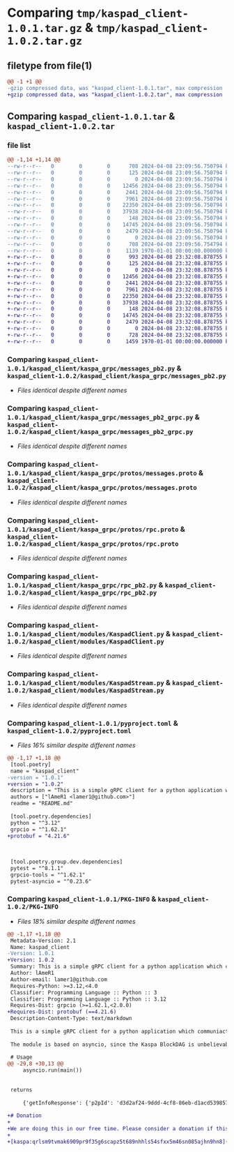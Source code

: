 # Comparing `tmp/kaspad_client-1.0.1.tar.gz` & `tmp/kaspad_client-1.0.2.tar.gz`

## filetype from file(1)

```diff
@@ -1 +1 @@
-gzip compressed data, was "kaspad_client-1.0.1.tar", max compression
+gzip compressed data, was "kaspad_client-1.0.2.tar", max compression
```

## Comparing `kaspad_client-1.0.1.tar` & `kaspad_client-1.0.2.tar`

### file list

```diff
@@ -1,14 +1,14 @@
--rw-r--r--   0        0        0      708 2024-04-08 23:09:56.750794 kaspad_client-1.0.1/README.md
--rw-r--r--   0        0        0      125 2024-04-08 23:09:56.750794 kaspad_client-1.0.1/kaspad_client/__init__.py
--rw-r--r--   0        0        0        0 2024-04-08 23:09:56.750794 kaspad_client-1.0.1/kaspad_client/kaspa_grpc/__init__.py
--rw-r--r--   0        0        0    12456 2024-04-08 23:09:56.750794 kaspad_client-1.0.1/kaspad_client/kaspa_grpc/messages_pb2.py
--rw-r--r--   0        0        0     2441 2024-04-08 23:09:56.750794 kaspad_client-1.0.1/kaspad_client/kaspa_grpc/messages_pb2_grpc.py
--rw-r--r--   0        0        0     7961 2024-04-08 23:09:56.750794 kaspad_client-1.0.1/kaspad_client/kaspa_grpc/protos/messages.proto
--rw-r--r--   0        0        0    22350 2024-04-08 23:09:56.750794 kaspad_client-1.0.1/kaspad_client/kaspa_grpc/protos/rpc.proto
--rw-r--r--   0        0        0    37938 2024-04-08 23:09:56.750794 kaspad_client-1.0.1/kaspad_client/kaspa_grpc/rpc_pb2.py
--rw-r--r--   0        0        0      148 2024-04-08 23:09:56.750794 kaspad_client-1.0.1/kaspad_client/kaspa_grpc/rpc_pb2_grpc.py
--rw-r--r--   0        0        0    14745 2024-04-08 23:09:56.750794 kaspad_client-1.0.1/kaspad_client/modules/KaspadClient.py
--rw-r--r--   0        0        0     2479 2024-04-08 23:09:56.750794 kaspad_client-1.0.1/kaspad_client/modules/KaspadStream.py
--rw-r--r--   0        0        0        0 2024-04-08 23:09:56.750794 kaspad_client-1.0.1/kaspad_client/modules/__init__.py
--rw-r--r--   0        0        0      708 2024-04-08 23:09:56.754794 kaspad_client-1.0.1/pyproject.toml
--rw-r--r--   0        0        0     1139 1970-01-01 00:00:00.000000 kaspad_client-1.0.1/PKG-INFO
+-rw-r--r--   0        0        0      993 2024-04-08 23:32:08.878755 kaspad_client-1.0.2/README.md
+-rw-r--r--   0        0        0      125 2024-04-08 23:32:08.878755 kaspad_client-1.0.2/kaspad_client/__init__.py
+-rw-r--r--   0        0        0        0 2024-04-08 23:32:08.878755 kaspad_client-1.0.2/kaspad_client/kaspa_grpc/__init__.py
+-rw-r--r--   0        0        0    12456 2024-04-08 23:32:08.878755 kaspad_client-1.0.2/kaspad_client/kaspa_grpc/messages_pb2.py
+-rw-r--r--   0        0        0     2441 2024-04-08 23:32:08.878755 kaspad_client-1.0.2/kaspad_client/kaspa_grpc/messages_pb2_grpc.py
+-rw-r--r--   0        0        0     7961 2024-04-08 23:32:08.878755 kaspad_client-1.0.2/kaspad_client/kaspa_grpc/protos/messages.proto
+-rw-r--r--   0        0        0    22350 2024-04-08 23:32:08.878755 kaspad_client-1.0.2/kaspad_client/kaspa_grpc/protos/rpc.proto
+-rw-r--r--   0        0        0    37938 2024-04-08 23:32:08.878755 kaspad_client-1.0.2/kaspad_client/kaspa_grpc/rpc_pb2.py
+-rw-r--r--   0        0        0      148 2024-04-08 23:32:08.878755 kaspad_client-1.0.2/kaspad_client/kaspa_grpc/rpc_pb2_grpc.py
+-rw-r--r--   0        0        0    14745 2024-04-08 23:32:08.878755 kaspad_client-1.0.2/kaspad_client/modules/KaspadClient.py
+-rw-r--r--   0        0        0     2479 2024-04-08 23:32:08.878755 kaspad_client-1.0.2/kaspad_client/modules/KaspadStream.py
+-rw-r--r--   0        0        0        0 2024-04-08 23:32:08.878755 kaspad_client-1.0.2/kaspad_client/modules/__init__.py
+-rw-r--r--   0        0        0      728 2024-04-08 23:32:08.878755 kaspad_client-1.0.2/pyproject.toml
+-rw-r--r--   0        0        0     1459 1970-01-01 00:00:00.000000 kaspad_client-1.0.2/PKG-INFO
```

### Comparing `kaspad_client-1.0.1/kaspad_client/kaspa_grpc/messages_pb2.py` & `kaspad_client-1.0.2/kaspad_client/kaspa_grpc/messages_pb2.py`

 * *Files identical despite different names*

### Comparing `kaspad_client-1.0.1/kaspad_client/kaspa_grpc/messages_pb2_grpc.py` & `kaspad_client-1.0.2/kaspad_client/kaspa_grpc/messages_pb2_grpc.py`

 * *Files identical despite different names*

### Comparing `kaspad_client-1.0.1/kaspad_client/kaspa_grpc/protos/messages.proto` & `kaspad_client-1.0.2/kaspad_client/kaspa_grpc/protos/messages.proto`

 * *Files identical despite different names*

### Comparing `kaspad_client-1.0.1/kaspad_client/kaspa_grpc/protos/rpc.proto` & `kaspad_client-1.0.2/kaspad_client/kaspa_grpc/protos/rpc.proto`

 * *Files identical despite different names*

### Comparing `kaspad_client-1.0.1/kaspad_client/kaspa_grpc/rpc_pb2.py` & `kaspad_client-1.0.2/kaspad_client/kaspa_grpc/rpc_pb2.py`

 * *Files identical despite different names*

### Comparing `kaspad_client-1.0.1/kaspad_client/modules/KaspadClient.py` & `kaspad_client-1.0.2/kaspad_client/modules/KaspadClient.py`

 * *Files identical despite different names*

### Comparing `kaspad_client-1.0.1/kaspad_client/modules/KaspadStream.py` & `kaspad_client-1.0.2/kaspad_client/modules/KaspadStream.py`

 * *Files identical despite different names*

### Comparing `kaspad_client-1.0.1/pyproject.toml` & `kaspad_client-1.0.2/pyproject.toml`

 * *Files 16% similar despite different names*

```diff
@@ -1,17 +1,18 @@
 [tool.poetry]
 name = "kaspad_client"
-version = "1.0.1"
+version = "1.0.2"
 description = "This is a simple gRPC client for a python application which communiactes with the Kaspa node called KASPAD."
 authors = ["lAmeR1 <lamer1@github.com>"]
 readme = "README.md"
 
 [tool.poetry.dependencies]
 python = "^3.12"
 grpcio = "^1.62.1"
+protobuf = "4.21.6"
 
 
 
 [tool.poetry.group.dev.dependencies]
 pytest = "^8.1.1"
 grpcio-tools = "^1.62.1"
 pytest-asyncio = "^0.23.6"
```

### Comparing `kaspad_client-1.0.1/PKG-INFO` & `kaspad_client-1.0.2/PKG-INFO`

 * *Files 18% similar despite different names*

```diff
@@ -1,17 +1,18 @@
 Metadata-Version: 2.1
 Name: kaspad_client
-Version: 1.0.1
+Version: 1.0.2
 Summary: This is a simple gRPC client for a python application which communiactes with the Kaspa node called KASPAD.
 Author: lAmeR1
 Author-email: lamer1@github.com
 Requires-Python: >=3.12,<4.0
 Classifier: Programming Language :: Python :: 3
 Classifier: Programming Language :: Python :: 3.12
 Requires-Dist: grpcio (>=1.62.1,<2.0.0)
+Requires-Dist: protobuf (==4.21.6)
 Description-Content-Type: text/markdown
 
 This is a simple gRPC client for a python application which communiactes with the Kaspa node called KASPAD.
 
 The module is based on asyncio, since the Kaspa BlockDAG is unbelievable fast and also needs the support of notifications.
 
 # Usage
@@ -29,8 +30,13 @@
     asyncio.run(main())
 
 
 returns
 
     {'getInfoResponse': {'p2pId': 'd3d2af24-9ddd-4cf8-86eb-d1acd539857a', 'serverVersion': '0.13.4', 'isUtxoIndexed': True, 'isSynced': True, 'hasNotifyCommand': True, 'hasMessageId': True, 'mempoolSize': '0'}, 'id': '0'}
 
+# Donation
+
+We are doing this in our free time. Please consider a donation if this helps! Thank you!
+
+[kaspa:qrlsm9tvmak6909pr9f35g6scapz5t689nhhls54sfxx5m46sn085ajhn9hn8](https://explorer.kaspa.org/addresses/kaspa:qrlsm9tvmak6909pr9f35g6scapz5t689nhhls54sfxx5m46sn085ajhn9hn8?page=1)
```

